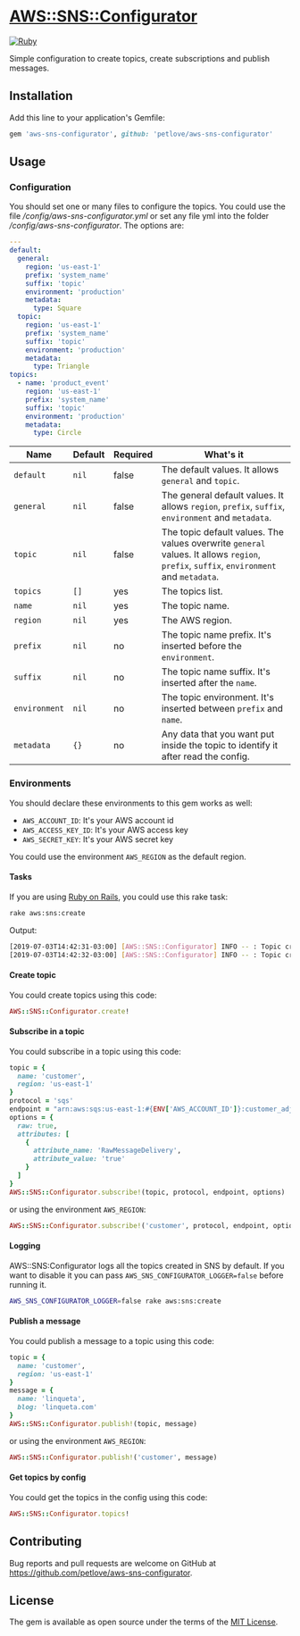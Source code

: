 # [AWS::SNS::Configurator](https://github.com/petlove/aws-sns-configurator)

[![Ruby](https://github.com/petlove/aws-sns-configurator/actions/workflows/ruby.yml/badge.svg)](https://github.com/petlove/aws-sns-configurator/actions/workflows/ruby.yml)

Simple configuration to create topics, create subscriptions and publish messages.

## Installation

Add this line to your application's Gemfile:

```ruby
gem 'aws-sns-configurator', github: 'petlove/aws-sns-configurator'
```

## Usage

### Configuration

You should set one or many files to configure the topics. You could use the file _/config/aws-sns-configurator.yml_ or set any file yml into the folder _/config/aws-sns-configurator_. The options are:
```yml
---
default:
  general:
    region: 'us-east-1'
    prefix: 'system_name'
    suffix: 'topic'
    environment: 'production'
    metadata:
      type: Square
  topic:
    region: 'us-east-1'
    prefix: 'system_name'
    suffix: 'topic'
    environment: 'production'
    metadata:
      type: Triangle
topics:
  - name: 'product_event'
    region: 'us-east-1'
    prefix: 'system_name'
    suffix: 'topic'
    environment: 'production'
    metadata:
      type: Circle
```
| Name | Default | Required | What's it |
|------|---------|----------|-----------|
| `default` | `nil` | false | The default values. It allows `general` and `topic`. |
| `general` | `nil` | false | The general default values. It allows `region`, `prefix`, `suffix`, `environment` and `metadata`. |
| `topic` | `nil` | false | The topic default values. The values overwrite `general` values. It allows `region`, `prefix`, `suffix`, `environment` and `metadata`. |
| `topics` | `[]` | yes | The topics list. |
| `name` | `nil` | yes | The topic name. |
| `region` | `nil` | yes | The AWS region. |
| `prefix` | `nil` | no | The topic name prefix. It's inserted before the `environment`.|
| `suffix` | `nil` | no | The topic name suffix. It's inserted after the `name`. |
| `environment` | `nil` | no | The topic environment. It's inserted between `prefix` and `name`. |
| `metadata` | `{}` | no | Any data that you want put inside the topic to identify it after read the config. |

### Environments

You should declare these environments to this gem works as well:
* `AWS_ACCOUNT_ID`: It's your AWS account id
* `AWS_ACCESS_KEY_ID`: It's your AWS access key
* `AWS_SECRET_KEY`: It's your AWS secret key

You could use the environment `AWS_REGION` as the default region.

#### Tasks

If you are using [Ruby on Rails](https://github.com/rails/rails), you could use this rake task:
```bash
rake aws:sns:create
```

Output:
```bash
[2019-07-03T14:42:31-03:00] [AWS::SNS::Configurator] INFO -- : Topic created: system_name_production_customer_topic - sa-east-1
[2019-07-03T14:42:32-03:00] [AWS::SNS::Configurator] INFO -- : Topic created: system_name_production_address_alert - us-east-1
```

#### Create topic

You could create topics using this code:

```ruby
AWS::SNS::Configurator.create!
```

#### Subscribe in a topic

You could subscribe in a topic using this code:
```ruby
topic = {
  name: 'customer',
  region: 'us-east-1'
}
protocol = 'sqs'
endpoint = "arn:aws:sqs:us-east-1:#{ENV['AWS_ACCOUNT_ID']}:customer_adjuster"
options = {
  raw: true,
  attributes: [
    {
      attribute_name: 'RawMessageDelivery',
      attribute_value: 'true'
    }
  ]
}
AWS::SNS::Configurator.subscribe!(topic, protocol, endpoint, options)
```

or using the environment `AWS_REGION`:

```ruby
AWS::SNS::Configurator.subscribe!('customer', protocol, endpoint, options)
```

#### Logging

AWS::SNS:Configurator logs all the topics created in SNS by default. If you want to disable it you can pass `AWS_SNS_CONFIGURATOR_LOGGER=false` before running it.
```bash
AWS_SNS_CONFIGURATOR_LOGGER=false rake aws:sns:create
```

#### Publish a message

You could publish a message to a topic using this code:
```ruby
topic = {
  name: 'customer',
  region: 'us-east-1'
}
message = {
  name: 'linqueta',
  blog: 'linqueta.com'
}
AWS::SNS::Configurator.publish!(topic, message)
```

or using the environment `AWS_REGION`:

```ruby
AWS::SNS::Configurator.publish!('customer', message)
```

#### Get topics by config

You could get the topics in the config using this code:
```ruby
AWS::SNS::Configurator.topics!
```

## Contributing

Bug reports and pull requests are welcome on GitHub at https://github.com/petlove/aws-sns-configurator.

## License

The gem is available as open source under the terms of the [MIT License](https://opensource.org/licenses/MIT).
